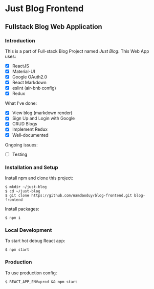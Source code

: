 # Just Blog Frontend
## Fullstack Blog Web Application

### Introduction
This is a part of Full-stack Blog Project named _Just Blog_.
This Web App uses:
- [X] ReactJS
- [X] Material-UI
- [X] Google OAuth2.0
- [X] React Markdown
- [X] eslint (air-bnb config)
- [X] Redux

What I've done:
- [X] View blog (markdown render)
- [X] Sign Up and Login with Google
- [X] CRUD Blogs
- [X] Implement Redux
- [X] Well-documented

Ongoing issues:
- [ ] Testing

### Installation and Setup

Install npm and clone this project:

    $ mkdir ~/just-blog
    $ cd ~/just-blog
    $ git clone https://github.com/namdaoduy/blog-frontend.git blog-frontend

Install packages:

    $ npm i
    
### Local Development

To start hot debug React app:

    $ npm start

### Production

To use production config:

    $ REACT_APP_ENV=prod && npm start
